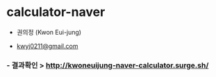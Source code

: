 # calculator-naver

* 권의정 (Kwon Eui-jung)

* kwyj0211@gmail.com

### - 결과확인 > http://kwoneuijung-naver-calculator.surge.sh/